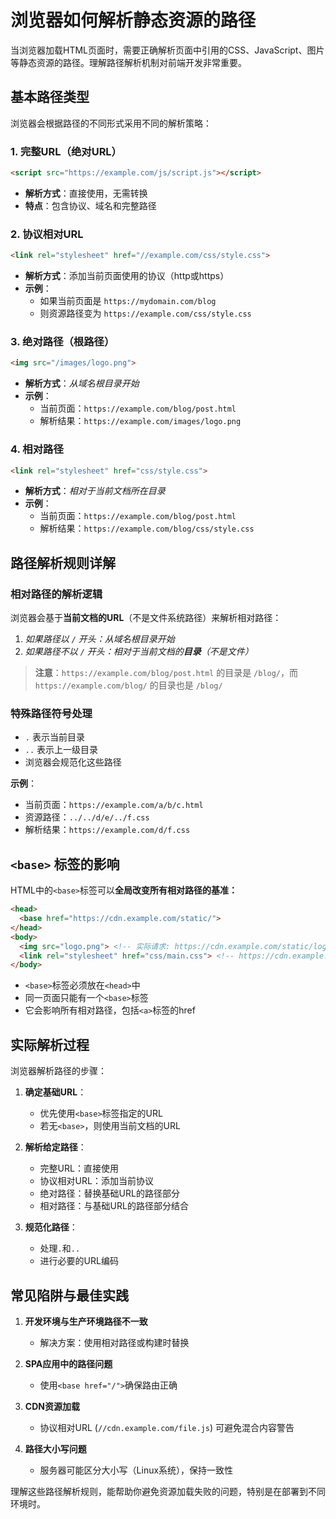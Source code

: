 # 浏览器如何解析静态资源的路径

当浏览器加载HTML页面时，需要正确解析页面中引用的CSS、JavaScript、图片等静态资源的路径。理解路径解析机制对前端开发非常重要。

## 基本路径类型

浏览器会根据路径的不同形式采用不同的解析策略：

### 1. 完整URL（绝对URL）
```html
<script src="https://example.com/js/script.js"></script>
```
- **解析方式**：直接使用，无需转换
- **特点**：包含协议、域名和完整路径

### 2. 协议相对URL
```html
<link rel="stylesheet" href="//example.com/css/style.css">
```
- **解析方式**：添加当前页面使用的协议（http或https）
- **示例**：
  - 如果当前页面是 `https://mydomain.com/blog`
  - 则资源路径变为 `https://example.com/css/style.css`

### 3. 绝对路径（根路径）
```html
<img src="/images/logo.png">
```
- **解析方式**：*从域名根目录开始*
- **示例**：
  - 当前页面：`https://example.com/blog/post.html`
  - 解析结果：`https://example.com/images/logo.png`

### 4. 相对路径
```html
<link rel="stylesheet" href="css/style.css">
```
- **解析方式**：*相对于当前文档所在目录*
- **示例**：
  - 当前页面：`https://example.com/blog/post.html`
  - 解析结果：`https://example.com/blog/css/style.css`

## 路径解析规则详解

### 相对路径的解析逻辑
浏览器会基于**当前文档的URL**（不是文件系统路径）来解析相对路径：

1. *如果路径以 `/` 开头：从域名根目录开始*
2. *如果路径不以 `/` 开头：相对于当前文档的**目录**（不是文件）*

> **注意**：`https://example.com/blog/post.html` 的目录是 `/blog/`，而 `https://example.com/blog/` 的目录也是 `/blog/`

### 特殊路径符号处理
- `.` 表示当前目录
- `..` 表示上一级目录
- 浏览器会规范化这些路径

**示例**：
- 当前页面：`https://example.com/a/b/c.html`
- 资源路径：`../../d/e/../f.css`
- 解析结果：`https://example.com/d/f.css`

## `<base>` 标签的影响

HTML中的`<base>`标签可以**全局改变所有相对路径的基准：**

```html
<head>
  <base href="https://cdn.example.com/static/">
</head>
<body>
  <img src="logo.png"> <!-- 实际请求: https://cdn.example.com/static/logo.png -->
  <link rel="stylesheet" href="css/main.css"> <!-- https://cdn.example.com/static/css/main.css -->
</body>
```

- `<base>`标签必须放在`<head>`中
- 同一页面只能有一个`<base>`标签
- 它会影响所有相对路径，包括`<a>`标签的href

## 实际解析过程

浏览器解析路径的步骤：

1. **确定基础URL**：
   - 优先使用`<base>`标签指定的URL
   - 若无`<base>`，则使用当前文档的URL

2. **解析给定路径**：
   - 完整URL：直接使用
   - 协议相对URL：添加当前协议
   - 绝对路径：替换基础URL的路径部分
   - 相对路径：与基础URL的路径部分结合

3. **规范化路径**：
   - 处理`.`和`..`
   - 进行必要的URL编码

## 常见陷阱与最佳实践

1. **开发环境与生产环境路径不一致**
   - 解决方案：使用相对路径或构建时替换

2. **SPA应用中的路径问题**
   - 使用`<base href="/">`确保路由正确

3. **CDN资源加载**
   - 协议相对URL (`//cdn.example.com/file.js`) 可避免混合内容警告

4. **路径大小写问题**
   - 服务器可能区分大小写（Linux系统），保持一致性

理解这些路径解析规则，能帮助你避免资源加载失败的问题，特别是在部署到不同环境时。